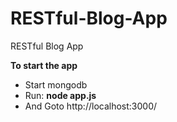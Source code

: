 # RESTful-Blog-App
RESTful Blog App

**To start the app**
  * Start mongodb
  * Run: **node app.js**
  * And Goto http://localhost:3000/ 
